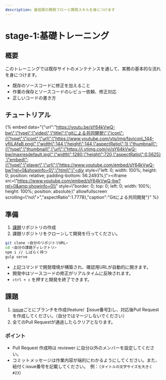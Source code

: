```yaml
---
description: 最低限の開発フローと開発スキルを身につけます
---
```


# stage-1:基礎トレーニング

## 概要

このトレーニングでは既存サイトのメンテナンスを通して、実務の基本的な流れを身につけます。

* 既存のソースコードに修正を加えること
* 作業の保存とソースコードのレビュー依頼、修正対応
* 正しいコードの書き方

## チュートリアル

{% embed data="{\"url\":\"https://youtu.be/sY64kVwQ-bw\",\"type\":\"video\",\"title\":\"gitによる共同開発\",\"icon\":{\"type\":\"icon\",\"url\":\"https://www.youtube.com/yts/img/favicon\_144-vfliLAfaB.png\",\"width\":144,\"height\":144,\"aspectRatio\":1},\"thumbnail\":{\"type\":\"thumbnail\",\"url\":\"https://i.ytimg.com/vi/sY64kVwQ-bw/maxresdefault.jpg\",\"width\":1280,\"height\":720,\"aspectRatio\":0.5625},\"embed\":{\"type\":\"player\",\"url\":\"https://www.youtube.com/embed/sY64kVwQ-bw?rel=0&showinfo=0\",\"html\":\"<div style=\\"left: 0; width: 100%; height: 0; position: relative; padding-bottom: 56.2493%;\\"><iframe src=\\"https://www.youtube.com/embed/sY64kVwQ-bw?rel=0&amp;showinfo=0\\" style=\\"border: 0; top: 0; left: 0; width: 100%; height: 100%; position: absolute;\\" allowfullscreen scrolling=\\"no\\"></iframe></div>\",\"aspectRatio\":1.7778},\"caption\":\"Gitによる共同開発\"}" %}

## 準備

1. [課題](https://classroom.github.com/a/aK4sv0P7)リポジトリの作成
2. 課題リポジトリをクローンして開発を行ってください。

```bash
git clone <自分のリポジトリURL>
cd <自分の課題ディレクトリ>
npm i // しばらく待つ
gulp serve
```

* 上記コマンドで開発環境が構築され、確認用URLが自動的に開きます。
* 開発中はソースコードの修正がリアルタイムに反映されます。
* `ctrl + c` を押すと開発を終了できます。

## 課題

1. [issue](https://github.com/Update-hub/foundation/issues)ごとにブランチを作成\(feature/【issue番号】\)し、対応後Pull Requestを作成してください。（自分ではマージしないでください）
2. 全てのPull Requestが通過したらクリアとなります。

### ポイント

* Pull Request 作成時は reviewer に自分以外のメンバーを設定してください。
* コミットメッセージは作業内容が端的にわかるようにしてください。また、紐付くissue番号を記載してください。　例：（`タイトルの文字サイズを大きく #23`）

